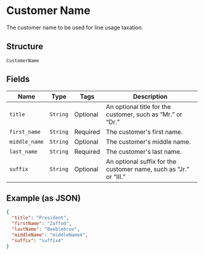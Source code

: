 
# Customer Name

The customer name to be used for line usage taxation.

## Structure

`CustomerName`

## Fields

| Name | Type | Tags | Description |
|  --- | --- | --- | --- |
| `title` | `String` | Optional | An optional title for the customer, such as “Mr.” or “Dr.” |
| `first_name` | `String` | Required | The customer's first name. |
| `middle_name` | `String` | Optional | The customer's middle name. |
| `last_name` | `String` | Required | The customer's last name. |
| `suffix` | `String` | Optional | An optional suffix for the customer name, such as “Jr.” or “III.” |

## Example (as JSON)

```json
{
  "title": "President",
  "firstName": "Zaffod",
  "lastName": "Beeblebrox",
  "middleName": "middleName4",
  "suffix": "suffix4"
}
```

